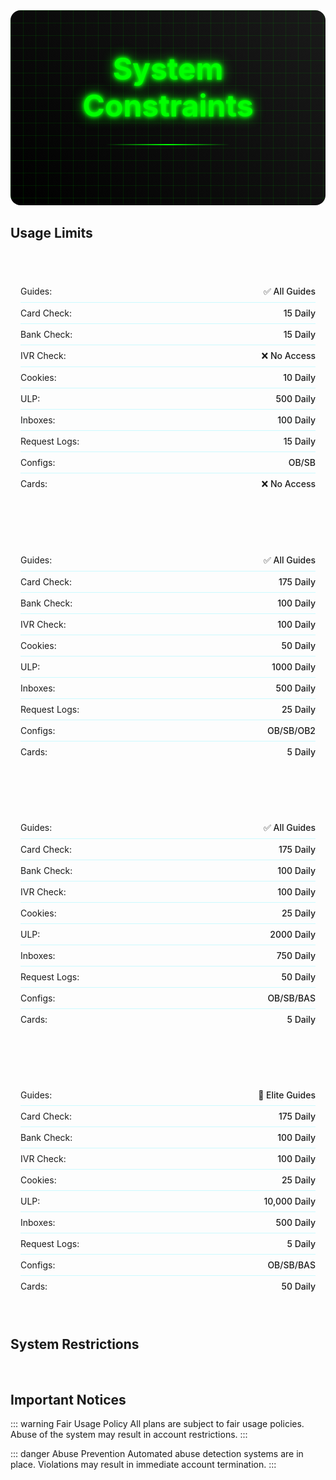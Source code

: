 <div class="hero-section">
  <div class="cyber-grid"></div>
  <h1 class="neon-text">System Constraints</h1>
  <div class="cyber-line"></div>
</div>

<script setup>
import { ref } from 'vue'

const activeAccordion = ref('')

function toggleAccordion(id) {
  activeAccordion.value = activeAccordion.value === id ? '' : id
}
</script>

## Usage Limits

<div class="limits-grid">
  <AccordionItem 
    type="cyber" 
    title="Basic Tier" 
    icon="🔵" 
    status="ACTIVE"
    :isOpen="activeAccordion === 'basic'"
    @click="toggleAccordion('basic')"
  >
    <div class="limits-list">
      <div class="limit-item">
        <span class="limit-label">Guides:</span>
        <span class="limit-value">✅ All Guides</span>
      </div>
      <div class="limit-item">
        <span class="limit-label">Card Check:</span>
        <span class="limit-value">15 Daily</span>
      </div>
      <div class="limit-item">
        <span class="limit-label">Bank Check:</span>
        <span class="limit-value">15 Daily</span>
      </div>
      <div class="limit-item">
        <span class="limit-label">IVR Check:</span>
        <span class="limit-value">❌ No Access</span>
      </div>
      <div class="limit-item">
        <span class="limit-label">Cookies:</span>
        <span class="limit-value">10 Daily</span>
      </div>
      <div class="limit-item">
        <span class="limit-label">ULP:</span>
        <span class="limit-value">500 Daily</span>
      </div>
      <div class="limit-item">
        <span class="limit-label">Inboxes:</span>
        <span class="limit-value">100 Daily</span>
      </div>
      <div class="limit-item">
        <span class="limit-label">Request Logs:</span>
        <span class="limit-value">15 Daily</span>
      </div>
      <div class="limit-item">
        <span class="limit-label">Configs:</span>
        <span class="limit-value">OB/SB</span>
      </div>
      <div class="limit-item">
        <span class="limit-label">Cards:</span>
        <span class="limit-value">❌ No Access</span>
      </div>
    </div>
  </AccordionItem>
  <AccordionItem 
    type="neon" 
    title="Premium Tier" 
    icon="⭐" 
    status="ACTIVE"
    :isOpen="activeAccordion === 'premium'"
    @click="toggleAccordion('premium')"
  >
    <div class="limits-list">
      <div class="limit-item">
        <span class="limit-label">Guides:</span>
        <span class="limit-value">✅ All Guides</span>
      </div>
      <div class="limit-item">
        <span class="limit-label">Card Check:</span>
        <span class="limit-value">175 Daily</span>
      </div>
      <div class="limit-item">
        <span class="limit-label">Bank Check:</span>
        <span class="limit-value">100 Daily</span>
      </div>
      <div class="limit-item">
        <span class="limit-label">IVR Check:</span>
        <span class="limit-value">100 Daily</span>
      </div>
      <div class="limit-item">
        <span class="limit-label">Cookies:</span>
        <span class="limit-value">50 Daily</span>
      </div>
      <div class="limit-item">
        <span class="limit-label">ULP:</span>
        <span class="limit-value">1000 Daily</span>
      </div>
      <div class="limit-item">
        <span class="limit-label">Inboxes:</span>
        <span class="limit-value">500 Daily</span>
      </div>
      <div class="limit-item">
        <span class="limit-label">Request Logs:</span>
        <span class="limit-value">25 Daily</span>
      </div>
      <div class="limit-item">
        <span class="limit-label">Configs:</span>
        <span class="limit-value">OB/SB/OB2</span>
      </div>
      <div class="limit-item">
        <span class="limit-label">Cards:</span>
        <span class="limit-value">5 Daily</span>
      </div>
    </div>
  </AccordionItem>
  <AccordionItem 
    type="hologram" 
    title="VIP Tier" 
    icon="👑" 
    status="ACTIVE"
    :isOpen="activeAccordion === 'vip'"
    @click="toggleAccordion('vip')"
  >
    <div class="limits-list">
      <div class="limit-item">
        <span class="limit-label">Guides:</span>
        <span class="limit-value">✅ All Guides</span>
      </div>
      <div class="limit-item">
        <span class="limit-label">Card Check:</span>
        <span class="limit-value">175 Daily</span>
      </div>
      <div class="limit-item">
        <span class="limit-label">Bank Check:</span>
        <span class="limit-value">100 Daily</span>
      </div>
      <div class="limit-item">
        <span class="limit-label">IVR Check:</span>
        <span class="limit-value">100 Daily</span>
      </div>
      <div class="limit-item">
        <span class="limit-label">Cookies:</span>
        <span class="limit-value">25 Daily</span>
      </div>
      <div class="limit-item">
        <span class="limit-label">ULP:</span>
        <span class="limit-value">2000 Daily</span>
      </div>
      <div class="limit-item">
        <span class="limit-label">Inboxes:</span>
        <span class="limit-value">750 Daily</span>
      </div>
      <div class="limit-item">
        <span class="limit-label">Request Logs:</span>
        <span class="limit-value">50 Daily</span>
      </div>
      <div class="limit-item">
        <span class="limit-label">Configs:</span>
        <span class="limit-value">OB/SB/BAS</span>
      </div>
      <div class="limit-item">
        <span class="limit-label">Cards:</span>
        <span class="limit-value">5 Daily</span>
      </div>
    </div>
  </AccordionItem>
  <AccordionItem 
    type="cyber" 
    title="Diamond Tier" 
    icon="💎" 
    status="ELITE"
    :isOpen="activeAccordion === 'diamond'"
    @click="toggleAccordion('diamond')"
  >
    <div class="limits-list">
      <div class="limit-item">
        <span class="limit-label">Guides:</span>
        <span class="limit-value">🌟 Elite Guides</span>
      </div>
      <div class="limit-item">
        <span class="limit-label">Card Check:</span>
        <span class="limit-value">175 Daily</span>
      </div>
      <div class="limit-item">
        <span class="limit-label">Bank Check:</span>
        <span class="limit-value">100 Daily</span>
      </div>
      <div class="limit-item">
        <span class="limit-label">IVR Check:</span>
        <span class="limit-value">100 Daily</span>
      </div>
      <div class="limit-item">
        <span class="limit-label">Cookies:</span>
        <span class="limit-value">25 Daily</span>
      </div>
      <div class="limit-item">
        <span class="limit-label">ULP:</span>
        <span class="limit-value">10,000 Daily</span>
      </div>
      <div class="limit-item">
        <span class="limit-label">Inboxes:</span>
        <span class="limit-value">500 Daily</span>
      </div>
      <div class="limit-item">
        <span class="limit-label">Request Logs:</span>
        <span class="limit-value">5 Daily</span>
      </div>
      <div class="limit-item">
        <span class="limit-label">Configs:</span>
        <span class="limit-value">OB/SB/BAS</span>
      </div>
      <div class="limit-item">
        <span class="limit-label">Cards:</span>
        <span class="limit-value">50 Daily</span>
      </div>
    </div>
  </AccordionItem>
</div>

## System Restrictions

<div class="restrictions-grid">
  <Feature
    icon="⏱️"
    title="Rate Limiting"
    details="Requests are rate-limited based on your plan tier to ensure system stability"
  />
  <Feature
    icon="💾"
    title="Storage Quotas"
    details="Storage limits apply to all account data including configs and results"
  />
  <Feature
    icon="🔄"
    title="Concurrent Tasks"
    details="Task limits are enforced based on plan level and current server load"
  />
</div>

## Important Notices

::: warning Fair Usage Policy
All plans are subject to fair usage policies. Abuse of the system may result in account restrictions.
:::

::: danger Abuse Prevention
Automated abuse detection systems are in place. Violations may result in immediate account termination.
:::

<style>
.hero-section {
  text-align: center;
  padding: 4rem 2rem;
  margin: 2rem 0;
  background: linear-gradient(45deg, #000, #1a1a1a);
  border-radius: 1rem;
  position: relative;
  overflow: hidden;
}

.cyber-grid {
  position: absolute;
  top: 0;
  left: 0;
  right: 0;
  bottom: 0;
  background: 
    linear-gradient(90deg, rgba(0, 255, 0, 0.1) 1px, transparent 1px),
    linear-gradient(rgba(0, 255, 0, 0.1) 1px, transparent 1px);
  background-size: 20px 20px;
  animation: gridScroll 20s linear infinite;
}

@keyframes gridScroll {
  0% { transform: translate(0, 0); }
  100% { transform: translate(20px, 20px); }
}

.neon-text {
  font-size: 3rem;
  color: #00ff00;
  text-shadow: 
    0 0 5px #00ff00,
    0 0 10px #00ff00,
    0 0 20px #00ff00;
  margin: 0;
  position: relative;
  z-index: 1;
}

.cyber-line {
  height: 2px;
  background: linear-gradient(90deg, transparent, #00ff00, transparent);
  margin: 2rem auto;
  width: 200px;
  position: relative;
  z-index: 1;
}

.limits-grid {
  display: grid;
  grid-template-columns: repeat(auto-fit, minmax(300px, 1fr));
  gap: 1.5rem;
  margin: 2rem 0;
}

.limits-list {
  margin: 1rem 0;
  padding: 1rem;
  background: var(--vp-c-bg-alt);
  border-radius: 0.5rem;
}

.limit-item {
  display: flex;
  justify-content: space-between;
  padding: 0.5rem 0;
  border-bottom: 1px solid rgba(0, 229, 255, 0.2);
}

.limit-item:last-child {
  border-bottom: none;
}

.limit-label {
  color: var(--vp-c-text-2);
}

.limit-value {
  font-weight: 500;
  color: var(--vp-c-brand);
}

.restrictions-grid {
  display: grid;
  grid-template-columns: repeat(auto-fit, minmax(250px, 1fr));
  gap: 1.5rem;
  margin: 2rem 0;
}

:deep(.feature-box) {
  background: var(--vp-c-bg-soft);
  border: 1px solid var(--vp-c-border);
  transition: all 0.3s ease;
}

:deep(.feature-box:hover) {
  transform: translateY(-4px);
  border-color: var(--vp-c-brand);
  box-shadow: 0 8px 16px rgba(0, 229, 255, 0.1);
}

:deep(.feature-title) {
  background: linear-gradient(120deg, var(--vp-c-brand), var(--vp-c-brand-dark));
  -webkit-background-clip: text;
  -webkit-text-fill-color: transparent;
}
</style>